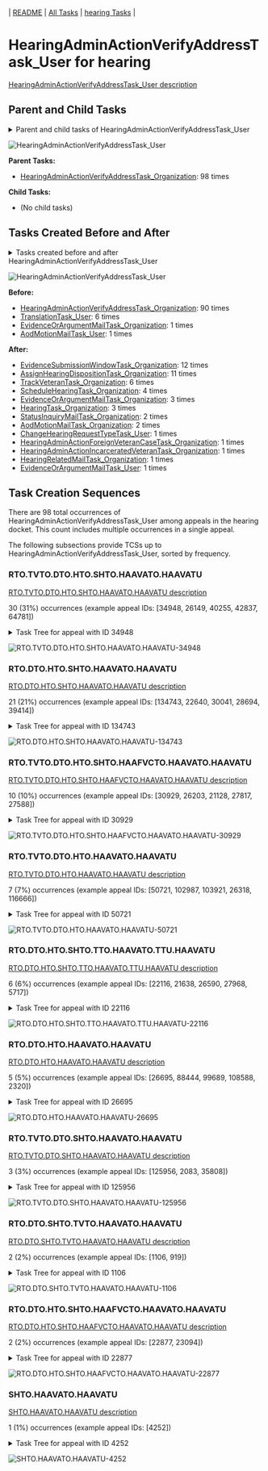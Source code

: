 <!-- DO NOT EDIT THIS FILE.  This file is autogenerated. -->
| [README](../README.md) | [All Tasks](../alltasks.md) | [hearing Tasks](tasklist.md) |

# HearingAdminActionVerifyAddressTask_User for hearing

[HearingAdminActionVerifyAddressTask_User description](../descr/HearingAdminActionVerifyAddressTask_User.md)

## Parent and Child Tasks

<details><summary markdown='span'>Parent and child tasks of HearingAdminActionVerifyAddressTask_User
</summary>

```
digraph G {
rankdir=LR;
node [shape=box]
"HearingAdminActionVerifyAddressTask_Organization" -> "HearingAdminActionVerifyAddressTask_User" [label=98]
}
```
</details>

![HearingAdminActionVerifyAddressTask_User](dot/HearingAdminActionVerifyAddressTask_User-parentchild.dot.png)

**Parent Tasks:**

   * [HearingAdminActionVerifyAddressTask_Organization](HearingAdminActionVerifyAddressTask_Organization.md): 98 times

**Child Tasks:**

   * (No child tasks)

## Tasks Created Before and After

<details><summary markdown='span'>Tasks created before and after HearingAdminActionVerifyAddressTask_User</summary>

```
digraph G {
rankdir=LR;

"HearingAdminActionVerifyAddressTask_User" -> "EvidenceSubmissionWindowTask_Organization" [label=12]
"HearingAdminActionVerifyAddressTask_User" -> "AssignHearingDispositionTask_Organization" [label=11]
"HearingAdminActionVerifyAddressTask_User" -> "TrackVeteranTask_Organization" [label=6]
"HearingAdminActionVerifyAddressTask_User" -> "ScheduleHearingTask_Organization" [label=4]
"HearingAdminActionVerifyAddressTask_User" -> "HearingTask_Organization" [label=3]
"HearingAdminActionVerifyAddressTask_User" -> "EvidenceOrArgumentMailTask_Organization" [label=3]
"HearingAdminActionVerifyAddressTask_User" -> "StatusInquiryMailTask_Organization" [label=2]
"HearingAdminActionVerifyAddressTask_User" -> "AodMotionMailTask_Organization" [label=2]
"HearingAdminActionVerifyAddressTask_User" -> "HearingRelatedMailTask_Organization" [label=1]
"HearingAdminActionVerifyAddressTask_User" -> "HearingAdminActionIncarceratedVeteranTask_Organization" [label=1]
"HearingAdminActionVerifyAddressTask_User" -> "HearingAdminActionForeignVeteranCaseTask_Organization" [label=1]
"HearingAdminActionVerifyAddressTask_User" -> "EvidenceOrArgumentMailTask_User" [label=1]
"HearingAdminActionVerifyAddressTask_User" -> "ChangeHearingRequestTypeTask_User" [label=1]
"HearingAdminActionVerifyAddressTask_Organization" -> "HearingAdminActionVerifyAddressTask_User" [label=90]
"TranslationTask_User" -> "HearingAdminActionVerifyAddressTask_User" [label=6]
"EvidenceOrArgumentMailTask_Organization" -> "HearingAdminActionVerifyAddressTask_User" [label=1]
"AodMotionMailTask_User" -> "HearingAdminActionVerifyAddressTask_User" [label=1]
}
```
</details>

![HearingAdminActionVerifyAddressTask_User](dot/HearingAdminActionVerifyAddressTask_User.dot.png)

**Before:**

   * [HearingAdminActionVerifyAddressTask_Organization](HearingAdminActionVerifyAddressTask_Organization.md): 90 times
   * [TranslationTask_User](TranslationTask_User.md): 6 times
   * [EvidenceOrArgumentMailTask_Organization](EvidenceOrArgumentMailTask_Organization.md): 1 times
   * [AodMotionMailTask_User](AodMotionMailTask_User.md): 1 times

**After:**

   * [EvidenceSubmissionWindowTask_Organization](EvidenceSubmissionWindowTask_Organization.md): 12 times
   * [AssignHearingDispositionTask_Organization](AssignHearingDispositionTask_Organization.md): 11 times
   * [TrackVeteranTask_Organization](TrackVeteranTask_Organization.md): 6 times
   * [ScheduleHearingTask_Organization](ScheduleHearingTask_Organization.md): 4 times
   * [EvidenceOrArgumentMailTask_Organization](EvidenceOrArgumentMailTask_Organization.md): 3 times
   * [HearingTask_Organization](HearingTask_Organization.md): 3 times
   * [StatusInquiryMailTask_Organization](StatusInquiryMailTask_Organization.md): 2 times
   * [AodMotionMailTask_Organization](AodMotionMailTask_Organization.md): 2 times
   * [ChangeHearingRequestTypeTask_User](ChangeHearingRequestTypeTask_User.md): 1 times
   * [HearingAdminActionForeignVeteranCaseTask_Organization](HearingAdminActionForeignVeteranCaseTask_Organization.md): 1 times
   * [HearingAdminActionIncarceratedVeteranTask_Organization](HearingAdminActionIncarceratedVeteranTask_Organization.md): 1 times
   * [HearingRelatedMailTask_Organization](HearingRelatedMailTask_Organization.md): 1 times
   * [EvidenceOrArgumentMailTask_User](EvidenceOrArgumentMailTask_User.md): 1 times

## Task Creation Sequences

There are 98 total occurrences of HearingAdminActionVerifyAddressTask_User among appeals in the hearing docket.  This count includes multiple occurrences in a single appeal.

The following subsections provide TCSs up to HearingAdminActionVerifyAddressTask_User, sorted by frequency.

### RTO.TVTO.DTO.HTO.SHTO.HAAVATO.HAAVATU

[RTO.TVTO.DTO.HTO.SHTO.HAAVATO.HAAVATU description](../descr/RTO.TVTO.DTO.HTO.SHTO.HAAVATO.HAAVATU.md)

30 (31%) occurrences (example appeal IDs: [34948, 26149, 40255, 42837, 64781])

<details><summary markdown='span'>Task Tree for appeal with ID 34948</summary>

```
@startuml
skinparam {
  ObjectBorderColor #555
  ObjectBorderThickness 0
  ObjectFontStyle bold
  ObjectFontSize 14
  ObjectAttributeFontColor #333
  ObjectAttributeFontSize 12
}
  object 0.RootTask #8dd3c7 {
Organization
}
  object 1.TrackVeteranTask #bebada {
Organization
}
  object 2.DistributionTask #ffffb3 {
Organization
}
  object 3.HearingTask #fb8072 {
Organization
}
  object 4.ScheduleHearingTask #80b1d3 {
Organization
}
  object 5.HearingAdminActionVerifyAddressTask #ffed6f {
Organization
}
  object 6.HearingAdminActionVerifyAddressTask #ffed6f {
User  <back:white>    </back>
}
0.RootTask -- 1.TrackVeteranTask
0.RootTask -- 2.DistributionTask
2.DistributionTask -- 3.HearingTask
3.HearingTask -- 4.ScheduleHearingTask
4.ScheduleHearingTask -- 5.HearingAdminActionVerifyAddressTask
5.HearingAdminActionVerifyAddressTask -- 6.HearingAdminActionVerifyAddressTask
@enduml
```
</details>

![RTO.TVTO.DTO.HTO.SHTO.HAAVATO.HAAVATU-34948](uml/RTO.TVTO.DTO.HTO.SHTO.HAAVATO.HAAVATU-34948.png)

### RTO.DTO.HTO.SHTO.HAAVATO.HAAVATU

[RTO.DTO.HTO.SHTO.HAAVATO.HAAVATU description](../descr/RTO.DTO.HTO.SHTO.HAAVATO.HAAVATU.md)

21 (21%) occurrences (example appeal IDs: [134743, 22640, 30041, 28694, 39414])

<details><summary markdown='span'>Task Tree for appeal with ID 134743</summary>

```
@startuml
skinparam {
  ObjectBorderColor #555
  ObjectBorderThickness 0
  ObjectFontStyle bold
  ObjectFontSize 14
  ObjectAttributeFontColor #333
  ObjectAttributeFontSize 12
}
  object 0.RootTask #8dd3c7 {
Organization
}
  object 1.DistributionTask #ffffb3 {
Organization
}
  object 2.HearingTask #fb8072 {
Organization
}
  object 3.ScheduleHearingTask #80b1d3 {
Organization
}
  object 4.HearingAdminActionVerifyAddressTask #ffed6f {
Organization
}
  object 5.HearingAdminActionVerifyAddressTask #ffed6f {
User  <back:white>    </back>
}
0.RootTask -- 1.DistributionTask
1.DistributionTask -- 2.HearingTask
2.HearingTask -- 3.ScheduleHearingTask
3.ScheduleHearingTask -- 4.HearingAdminActionVerifyAddressTask
4.HearingAdminActionVerifyAddressTask -- 5.HearingAdminActionVerifyAddressTask
@enduml
```
</details>

![RTO.DTO.HTO.SHTO.HAAVATO.HAAVATU-134743](uml/RTO.DTO.HTO.SHTO.HAAVATO.HAAVATU-134743.png)

### RTO.TVTO.DTO.HTO.SHTO.HAAFVCTO.HAAVATO.HAAVATU

[RTO.TVTO.DTO.HTO.SHTO.HAAFVCTO.HAAVATO.HAAVATU description](../descr/RTO.TVTO.DTO.HTO.SHTO.HAAFVCTO.HAAVATO.HAAVATU.md)

10 (10%) occurrences (example appeal IDs: [30929, 26203, 21128, 27817, 27588])

<details><summary markdown='span'>Task Tree for appeal with ID 30929</summary>

```
@startuml
skinparam {
  ObjectBorderColor #555
  ObjectBorderThickness 0
  ObjectFontStyle bold
  ObjectFontSize 14
  ObjectAttributeFontColor #333
  ObjectAttributeFontSize 12
}
  object 0.RootTask #8dd3c7 {
Organization
}
  object 1.TrackVeteranTask #bebada {
Organization
}
  object 2.DistributionTask #ffffb3 {
Organization
}
  object 3.HearingTask #fb8072 {
Organization
}
  object 4.ScheduleHearingTask #80b1d3 {
Organization
}
  object 5.HearingAdminActionForeignVeteranCaseTask #ffffb3 {
Organization
}
  object 6.HearingAdminActionVerifyAddressTask #ffed6f {
Organization
}
  object 7.HearingAdminActionVerifyAddressTask #ffed6f {
User  <back:white>    </back>
}
  object 8.ChangeHearingRequestTypeTask #2ca02c {
User
}
  object 9.AssignHearingDispositionTask #8dd3c7 {
Organization
}
  object 10.TranscriptionTask #fb8072 {
Organization
}
  object 11.EvidenceSubmissionWindowTask #fccde5 {
Organization
}
  object 12.ExtensionRequestMailTask #fdb462 {
Organization
}
  object 13.ExtensionRequestMailTask #fdb462 {
Organization
}
  object 14.ExtensionRequestMailTask #fdb462 {
User
}
  object 15.ExtensionRequestMailTask #fdb462 {
User
}
0.RootTask -- 1.TrackVeteranTask
0.RootTask -- 2.DistributionTask
2.DistributionTask -- 3.HearingTask
3.HearingTask -- 4.ScheduleHearingTask
4.ScheduleHearingTask -- 5.HearingAdminActionForeignVeteranCaseTask
4.ScheduleHearingTask -- 6.HearingAdminActionVerifyAddressTask
6.HearingAdminActionVerifyAddressTask -- 7.HearingAdminActionVerifyAddressTask
4.ScheduleHearingTask -- 8.ChangeHearingRequestTypeTask
3.HearingTask -- 9.AssignHearingDispositionTask
9.AssignHearingDispositionTask -- 10.TranscriptionTask
9.AssignHearingDispositionTask -- 11.EvidenceSubmissionWindowTask
2.DistributionTask -- 12.ExtensionRequestMailTask
12.ExtensionRequestMailTask -- 13.ExtensionRequestMailTask
13.ExtensionRequestMailTask -- 14.ExtensionRequestMailTask
13.ExtensionRequestMailTask -- 15.ExtensionRequestMailTask
@enduml
```
</details>

![RTO.TVTO.DTO.HTO.SHTO.HAAFVCTO.HAAVATO.HAAVATU-30929](uml/RTO.TVTO.DTO.HTO.SHTO.HAAFVCTO.HAAVATO.HAAVATU-30929.png)

### RTO.TVTO.DTO.HTO.HAAVATO.HAAVATU

[RTO.TVTO.DTO.HTO.HAAVATO.HAAVATU description](../descr/RTO.TVTO.DTO.HTO.HAAVATO.HAAVATU.md)

7 (7%) occurrences (example appeal IDs: [50721, 102987, 103921, 26318, 116666])

<details><summary markdown='span'>Task Tree for appeal with ID 50721</summary>

```
@startuml
skinparam {
  ObjectBorderColor #555
  ObjectBorderThickness 0
  ObjectFontStyle bold
  ObjectFontSize 14
  ObjectAttributeFontColor #333
  ObjectAttributeFontSize 12
}
  object 0.RootTask #8dd3c7 {
Organization
}
  object 1.TrackVeteranTask #bebada {
Organization
}
  object 2.DistributionTask #ffffb3 {
Organization
}
  object 3.HearingTask #fb8072 {
Organization
}
  object 4.ScheduleHearingTask #80b1d3 {
Organization
}
  object 5.HearingAdminActionVerifyAddressTask #ffed6f {
Organization
}
  object 6.HearingAdminActionVerifyAddressTask #ffed6f {
User  <back:white>    </back>
}
  object 7.HearingAdminActionVerifyAddressTask #ffed6f {
User  <back:white>    </back>
}
  object 8.EvidenceSubmissionWindowTask #fccde5 {
Organization
}
  object 9.TrackVeteranTask #bebada {
Organization
}
0.RootTask -- 1.TrackVeteranTask
0.RootTask -- 2.DistributionTask
2.DistributionTask -- 3.HearingTask
3.HearingTask -- 4.ScheduleHearingTask
4.ScheduleHearingTask -- 5.HearingAdminActionVerifyAddressTask
5.HearingAdminActionVerifyAddressTask -- 6.HearingAdminActionVerifyAddressTask
5.HearingAdminActionVerifyAddressTask -- 7.HearingAdminActionVerifyAddressTask
3.HearingTask -- 8.EvidenceSubmissionWindowTask
0.RootTask -- 9.TrackVeteranTask
@enduml
```
</details>

![RTO.TVTO.DTO.HTO.HAAVATO.HAAVATU-50721](uml/RTO.TVTO.DTO.HTO.HAAVATO.HAAVATU-50721.png)

### RTO.DTO.HTO.SHTO.TTO.HAAVATO.TTU.HAAVATU

[RTO.DTO.HTO.SHTO.TTO.HAAVATO.TTU.HAAVATU description](../descr/RTO.DTO.HTO.SHTO.TTO.HAAVATO.TTU.HAAVATU.md)

6 (6%) occurrences (example appeal IDs: [22116, 21638, 26590, 27968, 5717])

<details><summary markdown='span'>Task Tree for appeal with ID 22116</summary>

```
@startuml
skinparam {
  ObjectBorderColor #555
  ObjectBorderThickness 0
  ObjectFontStyle bold
  ObjectFontSize 14
  ObjectAttributeFontColor #333
  ObjectAttributeFontSize 12
}
  object 0.RootTask #8dd3c7 {
Organization
}
  object 1.DistributionTask #ffffb3 {
Organization
}
  object 2.HearingTask #fb8072 {
Organization
}
  object 3.ScheduleHearingTask #80b1d3 {
Organization
}
  object 4.TranslationTask #bebada {
Organization
}
  object 5.HearingAdminActionVerifyAddressTask #ffed6f {
Organization
}
  object 6.TranslationTask #bebada {
User
}
  object 7.TranslationTask #bebada {
User
}
  object 8.HearingAdminActionVerifyAddressTask #ffed6f {
User  <back:white>    </back>
}
0.RootTask -- 1.DistributionTask
1.DistributionTask -- 2.HearingTask
2.HearingTask -- 3.ScheduleHearingTask
1.DistributionTask -- 4.TranslationTask
3.ScheduleHearingTask -- 5.HearingAdminActionVerifyAddressTask
4.TranslationTask -- 6.TranslationTask
4.TranslationTask -- 7.TranslationTask
5.HearingAdminActionVerifyAddressTask -- 8.HearingAdminActionVerifyAddressTask
@enduml
```
</details>

![RTO.DTO.HTO.SHTO.TTO.HAAVATO.TTU.HAAVATU-22116](uml/RTO.DTO.HTO.SHTO.TTO.HAAVATO.TTU.HAAVATU-22116.png)

### RTO.DTO.HTO.HAAVATO.HAAVATU

[RTO.DTO.HTO.HAAVATO.HAAVATU description](../descr/RTO.DTO.HTO.HAAVATO.HAAVATU.md)

5 (5%) occurrences (example appeal IDs: [26695, 88444, 99689, 108588, 2320])

<details><summary markdown='span'>Task Tree for appeal with ID 26695</summary>

```
@startuml
skinparam {
  ObjectBorderColor #555
  ObjectBorderThickness 0
  ObjectFontStyle bold
  ObjectFontSize 14
  ObjectAttributeFontColor #333
  ObjectAttributeFontSize 12
}
  object 0.RootTask #8dd3c7 {
Organization
}
  object 1.DistributionTask #ffffb3 {
Organization
}
  object 2.HearingTask #fb8072 {
Organization
}
  object 3.ScheduleHearingTask #80b1d3 {
Organization
}
  object 4.HearingAdminActionVerifyAddressTask #ffed6f {
Organization
}
  object 5.HearingAdminActionVerifyAddressTask #ffed6f {
User  <back:white>    </back>
}
  object 6.EvidenceSubmissionWindowTask #fccde5 {
Organization
}
  object 7.JudgeAssignTask #ccebc5 {
User
}
  object 8.TimedHoldTask #fccde5 {
User
}
  object 9.JudgeDecisionReviewTask #d9d9d9 {
User
}
  object 10.AttorneyTask #bc80bd {
User
}
0.RootTask -- 1.DistributionTask
1.DistributionTask -- 2.HearingTask
2.HearingTask -- 3.ScheduleHearingTask
3.ScheduleHearingTask -- 4.HearingAdminActionVerifyAddressTask
4.HearingAdminActionVerifyAddressTask -- 5.HearingAdminActionVerifyAddressTask
2.HearingTask -- 6.EvidenceSubmissionWindowTask
0.RootTask -- 7.JudgeAssignTask
7.JudgeAssignTask -- 8.TimedHoldTask
0.RootTask -- 9.JudgeDecisionReviewTask
9.JudgeDecisionReviewTask -- 10.AttorneyTask
@enduml
```
</details>

![RTO.DTO.HTO.HAAVATO.HAAVATU-26695](uml/RTO.DTO.HTO.HAAVATO.HAAVATU-26695.png)

### RTO.TVTO.DTO.SHTO.HAAVATO.HAAVATU

[RTO.TVTO.DTO.SHTO.HAAVATO.HAAVATU description](../descr/RTO.TVTO.DTO.SHTO.HAAVATO.HAAVATU.md)

3 (3%) occurrences (example appeal IDs: [125956, 2083, 35808])

<details><summary markdown='span'>Task Tree for appeal with ID 125956</summary>

```
@startuml
skinparam {
  ObjectBorderColor #555
  ObjectBorderThickness 0
  ObjectFontStyle bold
  ObjectFontSize 14
  ObjectAttributeFontColor #333
  ObjectAttributeFontSize 12
}
  object 0.RootTask #8dd3c7 {
Organization
}
  object 1.TrackVeteranTask #bebada {
Organization
}
  object 2.DistributionTask #ffffb3 {
Organization
}
  object 3.HearingTask #fb8072 {
Organization
}
  object 4.ScheduleHearingTask #80b1d3 {
Organization
}
  object 5.HearingAdminActionVerifyAddressTask #ffed6f {
Organization
}
  object 6.HearingAdminActionVerifyAddressTask #ffed6f {
User  <back:white>    </back>
}
  object 7.AssignHearingDispositionTask #8dd3c7 {
Organization
}
  object 8.HearingTask #fb8072 {
Organization
}
  object 9.ScheduleHearingTask #80b1d3 {
Organization
}
  object 10.AssignHearingDispositionTask #8dd3c7 {
Organization
}
  object 11.HearingTask #fb8072 {
Organization
}
  object 12.AssignHearingDispositionTask #8dd3c7 {
Organization
}
0.RootTask -- 1.TrackVeteranTask
0.RootTask -- 2.DistributionTask
2.DistributionTask -- 3.HearingTask
3.HearingTask -- 4.ScheduleHearingTask
4.ScheduleHearingTask -- 5.HearingAdminActionVerifyAddressTask
5.HearingAdminActionVerifyAddressTask -- 6.HearingAdminActionVerifyAddressTask
3.HearingTask -- 7.AssignHearingDispositionTask
2.DistributionTask -- 8.HearingTask
8.HearingTask -- 9.ScheduleHearingTask
8.HearingTask -- 10.AssignHearingDispositionTask
2.DistributionTask -- 11.HearingTask
11.HearingTask -- 12.AssignHearingDispositionTask
@enduml
```
</details>

![RTO.TVTO.DTO.SHTO.HAAVATO.HAAVATU-125956](uml/RTO.TVTO.DTO.SHTO.HAAVATO.HAAVATU-125956.png)

### RTO.DTO.SHTO.TVTO.HAAVATO.HAAVATU

[RTO.DTO.SHTO.TVTO.HAAVATO.HAAVATU description](../descr/RTO.DTO.SHTO.TVTO.HAAVATO.HAAVATU.md)

2 (2%) occurrences (example appeal IDs: [1106, 919])

<details><summary markdown='span'>Task Tree for appeal with ID 1106</summary>

```
@startuml
skinparam {
  ObjectBorderColor #555
  ObjectBorderThickness 0
  ObjectFontStyle bold
  ObjectFontSize 14
  ObjectAttributeFontColor #333
  ObjectAttributeFontSize 12
}
  object 0.RootTask #8dd3c7 {
Organization
}
  object 1.DistributionTask #ffffb3 {
Organization
}
  object 2.HearingTask #fb8072 {
Organization
}
  object 3.ScheduleHearingTask #80b1d3 {
Organization
}
  object 4.TrackVeteranTask #bebada {
Organization
}
  object 5.HearingAdminActionVerifyAddressTask #ffed6f {
Organization
}
  object 6.HearingAdminActionVerifyAddressTask #ffed6f {
User  <back:white>    </back>
}
  object 7.AssignHearingDispositionTask #8dd3c7 {
Organization
}
  object 8.HearingTask #fb8072 {
Organization
}
  object 9.AssignHearingDispositionTask #8dd3c7 {
Organization
}
  object 10.HearingTask #fb8072 {
Organization
}
  object 11.ScheduleHearingTask #80b1d3 {
Organization
}
  object 12.HearingAdminActionVerifyAddressTask #ffed6f {
Organization
}
  object 13.HearingAdminActionVerifyAddressTask #ffed6f {
User  <back:white>    </back>
}
  object 14.AssignHearingDispositionTask #8dd3c7 {
Organization
}
  object 15.TranscriptionTask #fb8072 {
Organization
}
  object 16.EvidenceSubmissionWindowTask #fccde5 {
Organization
}
0.RootTask -- 1.DistributionTask
1.DistributionTask -- 2.HearingTask
2.HearingTask -- 3.ScheduleHearingTask
0.RootTask -- 4.TrackVeteranTask
3.ScheduleHearingTask -- 5.HearingAdminActionVerifyAddressTask
5.HearingAdminActionVerifyAddressTask -- 6.HearingAdminActionVerifyAddressTask
2.HearingTask -- 7.AssignHearingDispositionTask
1.DistributionTask -- 8.HearingTask
8.HearingTask -- 9.AssignHearingDispositionTask
1.DistributionTask -- 10.HearingTask
10.HearingTask -- 11.ScheduleHearingTask
11.ScheduleHearingTask -- 12.HearingAdminActionVerifyAddressTask
12.HearingAdminActionVerifyAddressTask -- 13.HearingAdminActionVerifyAddressTask
10.HearingTask -- 14.AssignHearingDispositionTask
14.AssignHearingDispositionTask -- 15.TranscriptionTask
14.AssignHearingDispositionTask -- 16.EvidenceSubmissionWindowTask
@enduml
```
</details>

![RTO.DTO.SHTO.TVTO.HAAVATO.HAAVATU-1106](uml/RTO.DTO.SHTO.TVTO.HAAVATO.HAAVATU-1106.png)

### RTO.DTO.HTO.SHTO.HAAFVCTO.HAAVATO.HAAVATU

[RTO.DTO.HTO.SHTO.HAAFVCTO.HAAVATO.HAAVATU description](../descr/RTO.DTO.HTO.SHTO.HAAFVCTO.HAAVATO.HAAVATU.md)

2 (2%) occurrences (example appeal IDs: [22877, 23094])

<details><summary markdown='span'>Task Tree for appeal with ID 22877</summary>

```
@startuml
skinparam {
  ObjectBorderColor #555
  ObjectBorderThickness 0
  ObjectFontStyle bold
  ObjectFontSize 14
  ObjectAttributeFontColor #333
  ObjectAttributeFontSize 12
}
  object 0.RootTask #8dd3c7 {
Organization
}
  object 1.DistributionTask #ffffb3 {
Organization
}
  object 2.HearingTask #fb8072 {
Organization
}
  object 3.ScheduleHearingTask #80b1d3 {
Organization
}
  object 4.HearingAdminActionForeignVeteranCaseTask #ffffb3 {
Organization
}
  object 5.HearingAdminActionVerifyAddressTask #ffed6f {
Organization
}
  object 6.TrackVeteranTask #bebada {
Organization
}
  object 7.HearingAdminActionVerifyAddressTask #ffed6f {
User  <back:white>    </back>
}
  object 8.AssignHearingDispositionTask #8dd3c7 {
Organization
}
  object 9.TrackVeteranTask #bebada {
Organization
}
  object 10.TrackVeteranTask #bebada {
Organization
}
0.RootTask -- 1.DistributionTask
1.DistributionTask -- 2.HearingTask
2.HearingTask -- 3.ScheduleHearingTask
3.ScheduleHearingTask -- 4.HearingAdminActionForeignVeteranCaseTask
3.ScheduleHearingTask -- 5.HearingAdminActionVerifyAddressTask
0.RootTask -- 6.TrackVeteranTask
5.HearingAdminActionVerifyAddressTask -- 7.HearingAdminActionVerifyAddressTask
2.HearingTask -- 8.AssignHearingDispositionTask
0.RootTask -- 9.TrackVeteranTask
0.RootTask -- 10.TrackVeteranTask
@enduml
```
</details>

![RTO.DTO.HTO.SHTO.HAAFVCTO.HAAVATO.HAAVATU-22877](uml/RTO.DTO.HTO.SHTO.HAAFVCTO.HAAVATO.HAAVATU-22877.png)

### SHTO.HAAVATO.HAAVATU

[SHTO.HAAVATO.HAAVATU description](../descr/SHTO.HAAVATO.HAAVATU.md)

1 (1%) occurrences (example appeal IDs: [4252])

<details><summary markdown='span'>Task Tree for appeal with ID 4252</summary>

```
@startuml
skinparam {
  ObjectBorderColor #555
  ObjectBorderThickness 0
  ObjectFontStyle bold
  ObjectFontSize 14
  ObjectAttributeFontColor #333
  ObjectAttributeFontSize 12
}
  object 0.RootTask #8dd3c7 {
Organization
}
  object 1.TrackVeteranTask #bebada {
Organization
}
  object 2.DistributionTask #ffffb3 {
Organization
}
  object 3.HearingTask #fb8072 {
Organization
}
  object 4.ScheduleHearingTask #80b1d3 {
Organization
}
  object 5.HearingAdminActionVerifyAddressTask #ffed6f {
Organization
}
  object 6.HearingAdminActionVerifyAddressTask #ffed6f {
User  <back:white>    </back>
}
  object 7.AssignHearingDispositionTask #8dd3c7 {
Organization
}
  object 8.HearingTask #fb8072 {
Organization
}
  object 9.ScheduleHearingTask #80b1d3 {
Organization
}
  object 10.HearingAdminActionVerifyAddressTask #ffed6f {
Organization
}
  object 11.HearingAdminActionVerifyAddressTask #ffed6f {
User  <back:white>    </back>
}
  object 12.AssignHearingDispositionTask #8dd3c7 {
Organization
}
0.RootTask -- 1.TrackVeteranTask
0.RootTask -- 2.DistributionTask
2.DistributionTask -- 3.HearingTask
3.HearingTask -- 4.ScheduleHearingTask
4.ScheduleHearingTask -- 5.HearingAdminActionVerifyAddressTask
5.HearingAdminActionVerifyAddressTask -- 6.HearingAdminActionVerifyAddressTask
3.HearingTask -- 7.AssignHearingDispositionTask
2.DistributionTask -- 8.HearingTask
8.HearingTask -- 9.ScheduleHearingTask
9.ScheduleHearingTask -- 10.HearingAdminActionVerifyAddressTask
10.HearingAdminActionVerifyAddressTask -- 11.HearingAdminActionVerifyAddressTask
8.HearingTask -- 12.AssignHearingDispositionTask
@enduml
```
</details>

![SHTO.HAAVATO.HAAVATU-4252](uml/SHTO.HAAVATO.HAAVATU-4252.png)

